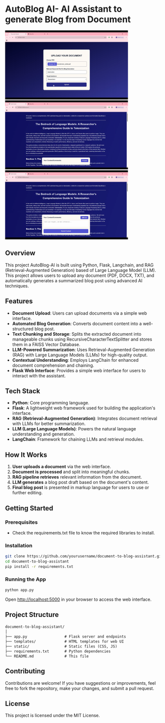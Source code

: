 # AutoBlog AI- AI Assistant to generate Blog from Document

<img src="Demo/01 AutoBlog AI.png" width="400"/> <img src="Demo/02 AutoBlog AI.png" width="400"/><img src="Demo/03 AutoBlog AI.png" width="400"/> 

## Overview

This project AutoBlog-AI is built using Python, Flask, Langchain, and RAG (Retrieval-Augmented Generation) based of Large Language Model (LLM). This project allows users to upload any document (PDF, DOCX, TXT), and automatically generates a summarized blog post using advanced AI techniques.

## Features

- **Document Upload**: Users can upload documents via a simple web interface.
- **Automated Blog Generation**: Converts document content into a well-structured blog post.
- **Text Chunking and Storage**: Splits the extracted document into manageable chunks using RecursiveCharacterTextSplitter and stores them in a FAISS Vector Database.
- **LLM-Powered Summarization**: Uses Retrieval-Augmented Generation (RAG) with Large Language Models (LLMs) for high-quality output.
- **Contextual Understanding**: Employs LangChain for enhanced document comprehension and chaining.
- **Flask Web Interface**: Provides a simple web interface for users to interact with the assistant.

## Tech Stack

- **Python**: Core programming language.
- **Flask**: A lightweight web framework used for building the application's interface.
- **RAG (Retrieval-Augmented Generation)**: Integrates document retrieval with LLMs for better summarization.
- **LLM (Large Language Models)**: Powers the natural language understanding and generation.
- **LangChain**: Framework for chaining LLMs and retrieval modules.

## How It Works

1. **User uploads a document** via the web interface.
2. **Document is processed** and split into meaningful chunks.
3. **RAG pipeline retrieves** relevant information from the document.
4. **LLM generates** a blog post draft based on the document's content.
5. **Final blog post** is presented in markup language for users to use or further editing.

## Getting Started

### Prerequisites
- Check the requirements.txt file to know the required libraries to install.


### Installation

```bash
git clone https://github.com/yourusername/document-to-blog-assistant.git
cd document-to-blog-assistant
pip install -r requirements.txt
```

### Running the App

```bash
python app.py
```

Open [http://localhost:5000](http://localhost:5000) in your browser to access the web interface.


## Project Structure

```
document-to-blog-assistant/
│
├── app.py                 # Flask server and endpoints
├── templates/             # HTML templates for web UI
├── static/                # Static files (CSS, JS)
├── requirements.txt       # Python dependencies
└── README.md              # This file
```

## Contributing

Contributions are welcome! If you have suggestions or improvements, feel free to fork the repository, make your changes, and submit a pull request.

## License

This project is licensed under the MIT License.


